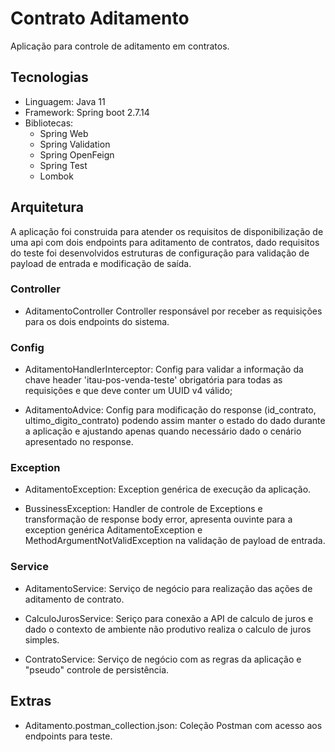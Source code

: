 # Contrato Aditamento

Aplicação para controle de aditamento em contratos.

## Tecnologias

- Linguagem: Java 11
- Framework: Spring boot 2.7.14
- Bibliotecas:
  - Spring Web
  - Spring Validation
  - Spring OpenFeign
  - Spring Test
  - Lombok
  
  
## Arquitetura

A aplicação foi construida para atender os requisitos de disponibilização de uma api com dois 
endpoints para aditamento de contratos, dado requisitos do teste foi desenvolvidos estruturas 
de configuração para validação de payload de entrada e modificação de saída.


### Controller

- AditamentoController
Controller responsável por receber as requisições para os dois endpoints do sistema.

### Config

- AditamentoHandlerInterceptor: Config para validar a informação da chave header 
'itau-pos-venda-teste' obrigatória para todas as requisições e que deve conter um UUID v4 válido;

- AditamentoAdvice: Config para modificação do response (id_contrato, ultimo_digito_contrato) 
podendo assim manter o estado do dado durante a aplicação e ajustando apenas quando necessário 
dado o cenário apresentado no response.

### Exception

- AditamentoException: Exception genérica de execução da aplicação.

- BussinessException: Handler de controle de Exceptions e transformação de response body error, 
apresenta ouvinte para a exception genérica AditamentoException e MethodArgumentNotValidException 
na validação de payload de entrada.

### Service 

- AditamentoService: Serviço de negócio para realização das ações de aditamento de contrato.

- CalculoJurosService: Seriço para conexão a API de calculo de juros e dado o contexto de ambiente 
não produtivo realiza o calculo de juros simples.

- ContratoService: Serviço de negócio com as regras da aplicação e "pseudo" controle de 
persistência.


## Extras

- Aditamento.postman_collection.json: Coleção Postman com acesso aos endpoints para teste.












